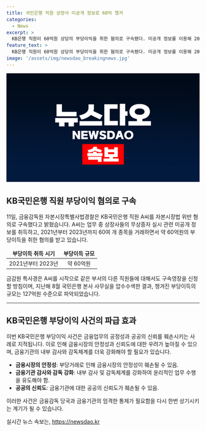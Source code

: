 ```yaml
---
title: 국민은행 직원 상장사 미공개 정보로 60억 챙겨
categories:
  - News
excerpt: >
  KB은행 직원이 60억원 상당의 부당이익을 취한 혐의로 구속됐다. 미공개 정보를 이용해 2021년부터 2023년까지 60여 개 종목을 거래하며 이득을 취했다고 전해졌다. 특사경은 같은 부서 다른 직원들에 대해서도 구속영장을 신청할 방침이라고 전했다. 지난해 국민은행 본사 사무실의 압수수색 결과, 127억원의 부당이익이 확인됐다. [최희석 기자] (153자)
feature_text: >
  KB은행 직원이 60억원 상당의 부당이익을 취한 혐의로 구속됐다. 미공개 정보를 이용해 2021년부터 2023년까지 60여 개 종목을 거래하며 이득을 취했다고 전해졌다. 특사경은 같은 부서 다른 직원들에 대해서도 구속영장을 신청할 방침이라고 전했다. 지난해 국민은행 본사 사무실의 압수수색 결과, 127억원의 부당이익이 확인됐다. [최희석 기자] (153자)
image: '/assets/img/newsdao_breakingnews.jpg'
---
```


<p><img src="/assets/img/newsdao_breakingnews.jpg" alt="firstkoreanews 속보" /></p>

<h2 data-ke-size="size26">KB국민은행 직원 부당이익 혐의로 구속</h2>

<p data-ke-size="size16">11일, 금융감독원 자본시장특별사법경찰은 KB국민은행 직원 A씨를 자본시장법 위반 혐의로 구속했다고 밝혔습니다. A씨는 업무 중 상장사들의 무상증자 실시 관련 미공개 정보를 취득하고, 2021년부터 2023년까지 60여 개 종목을 거래하면서 약 60억원의 부당이득을 취한 혐의를 받고 있습니다. </p>

<table>
<thead>
<tr>
<td style="text-align: center; height: 17px;"><b>부당이득 취득 시기</b></td>
<td style="text-align: center; height: 17px;"><b>부당이득 규모</b></td>
</tr>
</thead>
<tbody>
<tr>
<td style="text-align: center; height: 17px;">2021년부터 2023년</td>
<td style="text-align: center; height: 17px;">약 60억원</td>
</tr>
</tbody>
</table>

<p data-ke-size="size16">금감원 특사경은 A씨를 시작으로 같은 부서의 다른 직원들에 대해서도 구속영장을 신청할 방침이며, 지난해 8월 국민은행 본사 사무실을 압수수색한 결과, 챙겨진 부당이득의 규모는 127억원 수준으로 파악되었습니다.</p>

<hr>

<h2 data-ke-size="size26">KB국민은행 부당이익 사건의 파급 효과</h2>

<p data-ke-size="size16">이번 KB국민은행 부당이익 사건은 금융업무의 공정성과 공공의 신뢰를 훼손시키는 사례로 지적됩니다. 이로 인해 금융시장의 안정성과 신뢰도에 대한 우려가 높아질 수 있으며, 금융기관의 내부 감사와 감독체계를 더욱 강화해야 할 필요가 있습니다.</p>

<ul>
<li><b>금융시장의 안정성</b>: 부당거래로 인해 금융시장의 안정성이 훼손될 수 있음.</li>
<li><b>금융기관 감사와 감독 강화</b>: 내부 감사 및 감독체계를 강화하여 윤리적인 업무 수행을 유도해야 함.</li>
<li><b>공공의 신뢰도</b>: 금융기관에 대한 공공의 신뢰도가 훼손될 수 있음.</li>
</ul>

<p data-ke-size="size16">이러한 사건은 금융감독 당국과 금융기관의 엄격한 통제가 필요함을 다시 한번 상기시키는 계기가 될 수 있습니다.</p>
실시간 뉴스 속보는, <a href="https://newsdao.kr" rel="dofollow">https://newsdao.kr</a>


